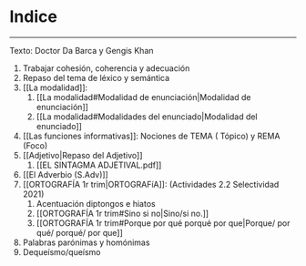 # Indice
___
Texto: Doctor Da Barca y Gengis Khan

1. Trabajar  cohesión,  coherencia y  adecuación
2. Repaso del tema de léxico y semántica
3. [[La modalidad]]:
	1. [[La modalidad#Modalidad de enunciación|Modalidad de enunciación]] 
	2. [[La modalidad#Modalidades del enunciado|Modalidad del enunciado]]
4. [[Las funciones informativas]]: Nociones de TEMA ( Tópico) y REMA (Foco)
5. [[Adjetivo|Repaso del Adjetivo]]
	1. [[EL SINTAGMA ADJETIVAL.pdf]]
6. [[El Adverbio (S.Adv)]]
7. [[ORTOGRAFÍA 1r trim|ORTOGRAFíA]]: (Actividades 2.2 Selectividad 2021)
	1. Acentuación diptongos e hiatos
	2. [[ORTOGRAFÍA 1r trim#Sino si no|Sino/si no.]]
	3. [[ORTOGRAFÍA 1r trim#Porque por qué porqué por que|Porque/ por qué/ porqué/ por que]]
8. Palabras parónimas y homónimas
9. Dequeísmo/queísmo